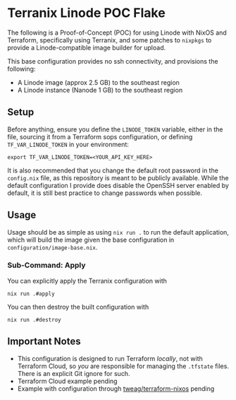 # Terranix Linode POC Flake

The following is a Proof-of-Concept (POC) for using Linode with NixOS and Terraform, specifically using Terranix, and some patches to `nixpkgs` to provide a Linode-compatible image builder for upload.

This base configuration provides no ssh connectivity, and provisions the following:

- A Linode image (approx 2.5 GB) to the southeast region
- A Linode instance (Nanode 1 GB) to the southeast region

## Setup

Before anything, ensure you define the `LINODE_TOKEN` variable, either in the file, sourcing it from a Terraform sops configuration, or defining `TF_VAR_LINODE_TOKEN` in your environment:

```shell
export TF_VAR_LINODE_TOKEN=<YOUR_API_KEY_HERE>
```

It is also recommended that you change the default root password in the `config.nix` file, as this repository is meant to be publicly available. While the default configuration I provide does disable the OpenSSH server enabled by default, it is still best practice to change passwords when possible.

## Usage

Usage should be as simple as using `nix run .` to run the default application, which will build the image given the base configuration in `configuration/image-base.nix`.

### Sub-Command: Apply

You can explicitly apply the Terranix configuration with

```shell
nix run .#apply
```

You can then destroy the built configuration with

```shell
nix run .#destroy
```

## Important Notes

- This configuration is designed to run Terraform _locally_, not with Terraform Cloud, so _you_ are responsible for managing the `.tfstate` files. There is an explicit Git ignore for such.
- Terraform Cloud example pending
- Example with configuration through [tweag/terraform-nixos](https://github.com/tweag/terraform-nixos) pending

